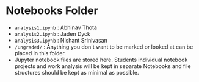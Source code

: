 # Notebooks Folder

- `analysis1.ipynb` : Abhinav Thota
- `analysis2.ipynb` : Jaden Dyck
- `analysis3.ipynb` : Nishant Srinivasan
- `/ungraded/` : Anything you don't want to be marked or looked at can be placed in this folder.
- Jupyter notebook files are stored here. Students individual notebook projects and work analysis will be kept in separate Notebooks and file structures should be kept as minimal as possible.

